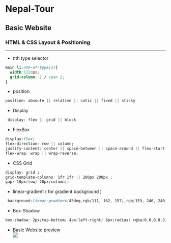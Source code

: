 # Nepal-Tour

## Basic Website

### HTML & CSS Layout & Positioning
---

- nth type selector
```css
main li:nth-of-type(3){
  width:1220px;
  grid-column: 1 / span 2;
}

```
- position 
```css
position: absoute || relative || satic || fixed || sticky
```

- Display
```css
 display: flex || grid || block
```
- FlexBox
```css
display:flex;
flex-direction: row || column;
justify-content: center || space-between || space-around || flex-start || flex-end ;
flex-wrap: wrap || wrap-reverse; 
```
- CSS Grid 
```css
display: grid ;
grid-template-columns: 1fr 1fr || 200px 200px ;
gap: 10px(row) 20px(column);
```
- linear-gradient ( for gradient background )
```css
 background:linear-gradient(45deg,rgb(111, 162, 157),rgb(153, 246, 240));
```
- Box-Shadow
```css
box-shadow: 2px(top-bottom) 4px(left-right) 8px(radius) rgba(0,0,0,0.3);
```
- Basic Website [preview](https://steady-taiyaki-c08a55.netlify.app/)
     <br><img src='/Nepal-tour/images/tour1.JPG' ><br><br>

